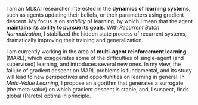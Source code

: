 I am an ML&AI researcher
interested in the **dynamics of learning systems**,
such as agents updating their beliefs,
or their parameters using gradient descent.
My focus is on *stability* of learning,
by which I mean that the agent **maintains its ability to pursue its goals**.
With *Recurrent Batch Normalization*,
I stabilized the hidden state process of recurrent systems,
dramatically improving their training and generalization.

I am currently working in the area of **multi-agent reinforcement learning** (MARL),
which exaggerates some of the difficulties of single-agent (and supervised) learning, and introduces several new ones.
In my view, the failure of gradient descent on MARL problems
is fundamental, and its study will lead to
new perspectives and opportunities on learning in general.
In *Meta-Value Learning*, I propose an algorithm that
generates a surrogate (the meta-value) on which gradient descent is stable,
and, I suspect, finds global (Pareto) optima in principle.
